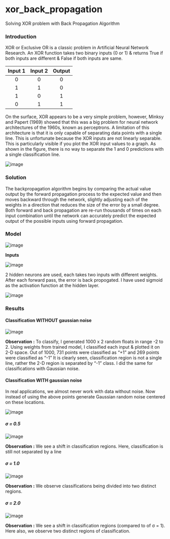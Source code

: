 # xor_back_propagation
Solving XOR problem with Back Propagation Algorithm

### Introduction

XOR or Exclusive OR is a classic problem in Artificial Neural Network Research.
An XOR function takes two binary inputs (0 or 1) & returns True if both inputs are different & False if both inputs are same.

| Input 1 | Input 2 | Output  |
|:-:|:-:|:-:|
| 0 | 0 | 0 |
| 1 | 1 | 0 |
| 1 | 0 | 1 |
| 0 | 1 | 1 |

On the surface, XOR appears to be a very simple problem, however, Minksy and Papert (1969) showed that this was a big problem for neural network architectures of the 1960s, known as perceptrons.
A limitation of this architecture is that it is only capable of separating data points with a single line. This is unfortunate because the XOR inputs are not linearly separable. This is particularly visible if you plot the XOR input values to a graph. 
As shown in the figure, there is no way to separate the 1 and 0 predictions with a single classification line.

![image](https://cdn-images-1.medium.com/max/800/0*qdRb80zUpJPtrbRD.)

### Solution

The backpropagation algorithm begins by comparing the actual value output by the forward propagation process to the expected value and then moves backward through the network, slightly adjusting each of the weights in a direction that reduces the size of the error by a small degree. Both forward and back propagation are re-run thousands of times on each input combination until the network can accurately predict the expected output of the possible inputs using forward propagation.

### Model

![image](https://user-images.githubusercontent.com/46073809/55764569-07099580-5a21-11e9-9b84-4db7543f4632.png)

**Inputs**

![image](https://user-images.githubusercontent.com/46073809/55764661-6e274a00-5a21-11e9-8cda-270b3c36a868.png)

2 hidden neurons are used, each takes two inputs with different weights.
After each forward pass, the error is back propogated.
I have used sigmoid as the activation function at the hidden layer.

![image](https://user-images.githubusercontent.com/46073809/55764747-bfcfd480-5a21-11e9-9619-43e516fc8250.png)

### Results

#### Classification **WITHOUT** gaussian noise

![image](https://user-images.githubusercontent.com/46073809/55764818-ff96bc00-5a21-11e9-9786-60752ab39b76.png)

**Observation :** To classify, I generated 1000 x 2 random floats in range -2 to 2. Using weights from trained model, I classified each input & plotted it on 2-D space. Out of 1000, 731 points were classified as “+1” and 269 points were classified as “-1”
It is clearly seen, classification region is not a single line, rather the 2-D region is separated by “-1” class.
I did the same for classifications with Gaussian noise.

#### Classification **WITH** gaussian noise

In real applications, we almost never work with data without noise. Now instead of using the above points generate Gaussian random noise centered on
these locations.

![image](https://user-images.githubusercontent.com/46073809/55764980-7df35e00-5a22-11e9-89e1-da6264a02f16.png)

##### σ = 0.5
![image](https://user-images.githubusercontent.com/46073809/55765040-bbf08200-5a22-11e9-9680-6c046d1badcb.png)

**Observation :** We see a shift in classification regions. Here, classification is still not separated by a line

##### σ = 1.0
![image](https://user-images.githubusercontent.com/46073809/55765054-cb6fcb00-5a22-11e9-8cb3-fc9a0c4b7d0a.png)

**Observation :** We observe classifications being divided into two distinct regions.

##### σ = 2.0
![image](https://user-images.githubusercontent.com/46073809/55765062-d4609c80-5a22-11e9-8a7c-6774d40ec8e7.png)

**Observation :** We see a shift in classification regions (compared to of σ = 1). Here also, we observe two distinct regions of classification.

